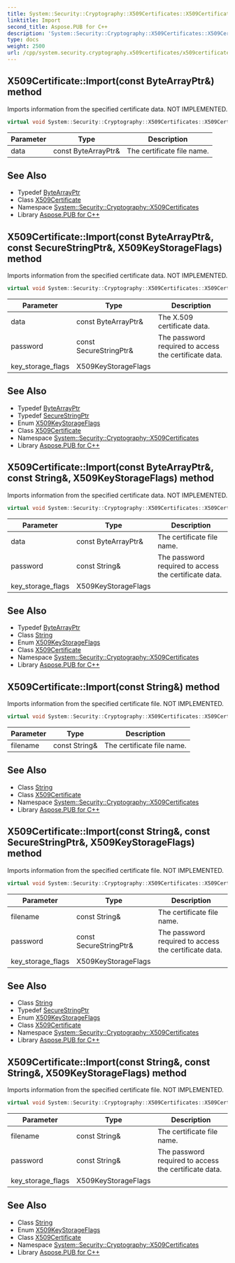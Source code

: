 ```yaml
---
title: System::Security::Cryptography::X509Certificates::X509Certificate::Import method
linktitle: Import
second_title: Aspose.PUB for C++
description: 'System::Security::Cryptography::X509Certificates::X509Certificate::Import method. Imports information from the specified certificate data. NOT IMPLEMENTED in C++.'
type: docs
weight: 2500
url: /cpp/system.security.cryptography.x509certificates/x509certificate/import/
---
```

## X509Certificate::Import(const ByteArrayPtr\&) method


Imports information from the specified certificate data. NOT IMPLEMENTED.

```cpp
virtual void System::Security::Cryptography::X509Certificates::X509Certificate::Import(const ByteArrayPtr &data)
```


| Parameter | Type | Description |
| --- | --- | --- |
| data | const ByteArrayPtr\& | The certificate file name. |

## See Also

* Typedef [ByteArrayPtr](../../../system/bytearrayptr/)
* Class [X509Certificate](../)
* Namespace [System::Security::Cryptography::X509Certificates](../../)
* Library [Aspose.PUB for C++](../../../)
## X509Certificate::Import(const ByteArrayPtr\&, const SecureStringPtr\&, X509KeyStorageFlags) method


Imports information from the specified certificate data. NOT IMPLEMENTED.

```cpp
virtual void System::Security::Cryptography::X509Certificates::X509Certificate::Import(const ByteArrayPtr &data, const SecureStringPtr &password, X509KeyStorageFlags key_storage_flags)
```


| Parameter | Type | Description |
| --- | --- | --- |
| data | const ByteArrayPtr\& | The X.509 certificate data. |
| password | const SecureStringPtr\& | The password required to access the certificate data. |
| key_storage_flags | X509KeyStorageFlags |  |

## See Also

* Typedef [ByteArrayPtr](../../../system/bytearrayptr/)
* Typedef [SecureStringPtr](../../../system.security/securestringptr/)
* Enum [X509KeyStorageFlags](../../x509keystorageflags/)
* Class [X509Certificate](../)
* Namespace [System::Security::Cryptography::X509Certificates](../../)
* Library [Aspose.PUB for C++](../../../)
## X509Certificate::Import(const ByteArrayPtr\&, const String\&, X509KeyStorageFlags) method


Imports information from the specified certificate data. NOT IMPLEMENTED.

```cpp
virtual void System::Security::Cryptography::X509Certificates::X509Certificate::Import(const ByteArrayPtr &data, const String &password, X509KeyStorageFlags key_storage_flags)
```


| Parameter | Type | Description |
| --- | --- | --- |
| data | const ByteArrayPtr\& | The certificate file name. |
| password | const String\& | The password required to access the certificate data. |
| key_storage_flags | X509KeyStorageFlags |  |

## See Also

* Typedef [ByteArrayPtr](../../../system/bytearrayptr/)
* Class [String](../../../system/string/)
* Enum [X509KeyStorageFlags](../../x509keystorageflags/)
* Class [X509Certificate](../)
* Namespace [System::Security::Cryptography::X509Certificates](../../)
* Library [Aspose.PUB for C++](../../../)
## X509Certificate::Import(const String\&) method


Imports information from the specified certificate file. NOT IMPLEMENTED.

```cpp
virtual void System::Security::Cryptography::X509Certificates::X509Certificate::Import(const String &filename)
```


| Parameter | Type | Description |
| --- | --- | --- |
| filename | const String\& | The certificate file name. |

## See Also

* Class [String](../../../system/string/)
* Class [X509Certificate](../)
* Namespace [System::Security::Cryptography::X509Certificates](../../)
* Library [Aspose.PUB for C++](../../../)
## X509Certificate::Import(const String\&, const SecureStringPtr\&, X509KeyStorageFlags) method


Imports information from the specified certificate file. NOT IMPLEMENTED.

```cpp
virtual void System::Security::Cryptography::X509Certificates::X509Certificate::Import(const String &filename, const SecureStringPtr &password, X509KeyStorageFlags key_storage_flags)
```


| Parameter | Type | Description |
| --- | --- | --- |
| filename | const String\& | The certificate file name. |
| password | const SecureStringPtr\& | The password required to access the certificate data. |
| key_storage_flags | X509KeyStorageFlags |  |

## See Also

* Class [String](../../../system/string/)
* Typedef [SecureStringPtr](../../../system.security/securestringptr/)
* Enum [X509KeyStorageFlags](../../x509keystorageflags/)
* Class [X509Certificate](../)
* Namespace [System::Security::Cryptography::X509Certificates](../../)
* Library [Aspose.PUB for C++](../../../)
## X509Certificate::Import(const String\&, const String\&, X509KeyStorageFlags) method


Imports information from the specified certificate file. NOT IMPLEMENTED.

```cpp
virtual void System::Security::Cryptography::X509Certificates::X509Certificate::Import(const String &filename, const String &password, X509KeyStorageFlags key_storage_flags)
```


| Parameter | Type | Description |
| --- | --- | --- |
| filename | const String\& | The certificate file name. |
| password | const String\& | The password required to access the certificate data. |
| key_storage_flags | X509KeyStorageFlags |  |

## See Also

* Class [String](../../../system/string/)
* Enum [X509KeyStorageFlags](../../x509keystorageflags/)
* Class [X509Certificate](../)
* Namespace [System::Security::Cryptography::X509Certificates](../../)
* Library [Aspose.PUB for C++](../../../)
